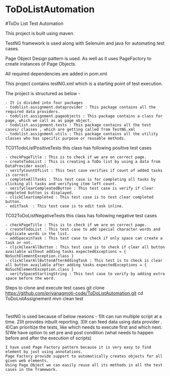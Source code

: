 # ToDoListAutomation
#ToDo List Test Automation

 This project is built using maven.
 
 TestNG framework is used along with Selenuim and java for automating test cases.
 
 Page Object Design pattern is used. As well as it uses PageFactory to create instances of Page Objects.  
 
 All required dependencies are added in pom.xml
  
 This project contains testNG.xml which is a starting point of test execution.
 
 The project is structured as below -
 
 	- It is divided into four packages
 	- todolist.assignment.dataprovider : This package contains all the required data providers.
 	- todolist.assignment.pageobjects : This package contains a class for page, which we call as as page object.
 	- todolist.assignment.tests : This package contains all the test cases/ classes , which are getting called from TestNG.xml
 	- todolist.assignment.utils : This package contains all the utility classes who has specific purpose or reusable methods.
 	
 TC01TodoListPositiveTests this class has following positive test cases
 
 	- checkPageTitle : This is to check if we are on correct page.
 	- createTodoList : This is creating a ToDo list by using a data from DataProvider excel.
 	- verifyCountOfList : This test case verifies if count of added tasks is correct.
 	- completeAllTasks : This test case is for completing all tasks by clicking all tasks and verifying item left count.
 	- verifyClearCompleatedButton : This test case is verify if clear completed button is displayed.
 	- clickClearCompleted : This test case is to test clear completed button.
 	- editTask	: This test case is to edit task inline.
 	
 TC02ToDoListNegativeTests	this class has following negative test cases
 
 	- checkPageTitle : This is to check if we are on correct page.
 	- createTodoList : This test case to add special character words and duplicate words in the list.
 	- addSpaceinTask : This test case to check if only space can create a task or not.
 	- clickClearAllButton : This test case is to check if clear all button available without adding tasks expectedExceptions = { NoSuchElementException.class }
 	- clickClearAllButtonAfterAddingTask : This test is to check is clear all button available after adding tasks expectedExceptions = { NoSuchElementException.class }
 	- verifySpaceStartingString : This test case to verify by adding extra space before the word.
 	
Steps to clone and execute test cases 
	git clone https://github.com/priyanagmoti-code/ToDoListAutomation.git
	cd ToDoListAssignement
	mvn clean test	


#
TestNG is used because of below reasons -
	1)It can run multiple script at a time.
	2)It provides inbuilt reporting.
	3)It can feed data using data provider .
	4)Can prioritize the tests, like which needs to execute first and which next.
	5)We have option to set pre and post condition (what needs to happen before and after the execution of scripts)

	I have used Page Factory pattern because it is very easy to find element by just using annotations.
	Page Factory provide support to automatically creates objects for all given web elements.
	Using Page Object we can easily reuse all its methods in all the test cases in the framework.
